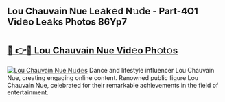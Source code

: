 ## Lou Chauvain Nue Le𝚊k𝚎d N𝚞𝚍e - Part-4O1 Vid𝚎o Le𝚊ks Photos 86Yp7

# <h2><a href="http://fb510r7.evod.top/?m=Lou+Chauvain+Nue">🔗 👉🔴 Lou Chauvain Nue Vid𝚎o Ph𝚘t𝚘s</a></h2>

[![Lou Chauvain Nue N𝚞d𝚎s](https://i.imgur.com/8V9OHl7.gif)](http://fb510r7.evod.top/?m=Lou+Chauvain+Nue)
Dance and lifestyle influencer Lou Chauvain Nue, creating engaging online content. Renowned public figure Lou Chauvain Nue, celebrated for their remarkable achievements in the field of entertainment. 
